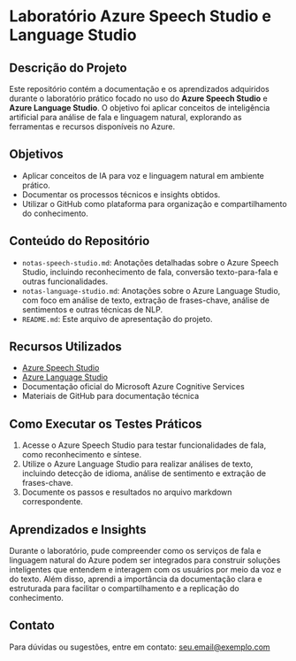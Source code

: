 
# Laboratório Azure Speech Studio e Language Studio

## Descrição do Projeto

Este repositório contém a documentação e os aprendizados adquiridos durante o laboratório prático focado no uso do **Azure Speech Studio** e **Azure Language Studio**. O objetivo foi aplicar conceitos de inteligência artificial para análise de fala e linguagem natural, explorando as ferramentas e recursos disponíveis no Azure.

## Objetivos

- Aplicar conceitos de IA para voz e linguagem natural em ambiente prático.
- Documentar os processos técnicos e insights obtidos.
- Utilizar o GitHub como plataforma para organização e compartilhamento do conhecimento.

## Conteúdo do Repositório

- `notas-speech-studio.md`: Anotações detalhadas sobre o Azure Speech Studio, incluindo reconhecimento de fala, conversão texto-para-fala e outras funcionalidades.
- `notas-language-studio.md`: Anotações sobre o Azure Language Studio, com foco em análise de texto, extração de frases-chave, análise de sentimentos e outras técnicas de NLP.
- `README.md`: Este arquivo de apresentação do projeto.

## Recursos Utilizados

- [Azure Speech Studio](https://speech.microsoft.com/)
- [Azure Language Studio](https://language.cognitive.azure.com/)
- Documentação oficial do Microsoft Azure Cognitive Services
- Materiais de GitHub para documentação técnica

## Como Executar os Testes Práticos

1. Acesse o Azure Speech Studio para testar funcionalidades de fala, como reconhecimento e síntese.
2. Utilize o Azure Language Studio para realizar análises de texto, incluindo detecção de idioma, análise de sentimento e extração de frases-chave.
3. Documente os passos e resultados no arquivo markdown correspondente.

## Aprendizados e Insights

Durante o laboratório, pude compreender como os serviços de fala e linguagem natural do Azure podem ser integrados para construir soluções inteligentes que entendem e interagem com os usuários por meio da voz e do texto. Além disso, aprendi a importância da documentação clara e estruturada para facilitar o compartilhamento e a replicação do conhecimento.

## Contato

Para dúvidas ou sugestões, entre em contato: seu.email@exemplo.com
